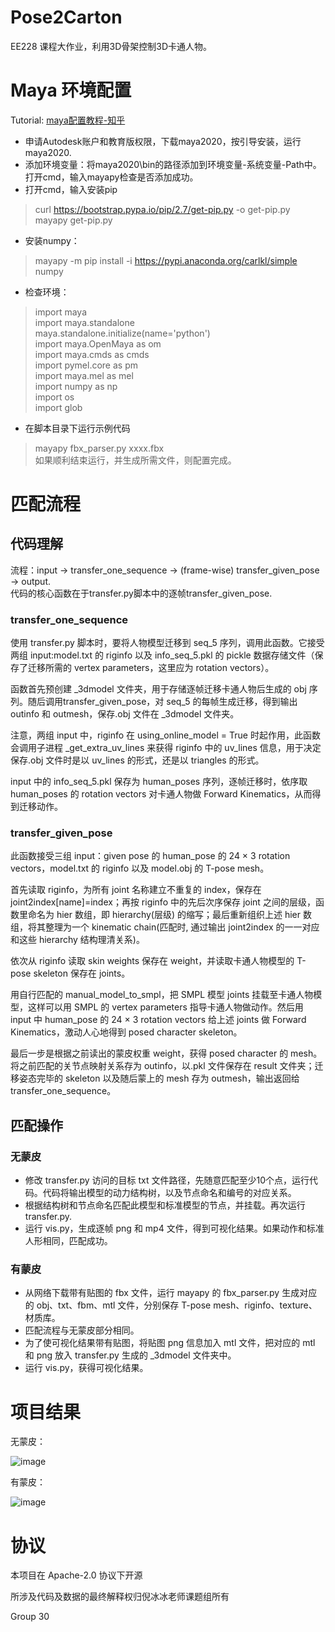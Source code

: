 # Pose2Carton 

EE228 课程大作业，利用3D骨架控制3D卡通人物。



# Maya 环境配置

Tutorial: [maya配置教程-知乎](https://zhuanlan.zhihu.com/p/367649237)<br>

* 申请Autodesk账户和教育版权限，下载maya2020，按引导安装，运行maya2020.
* 添加环境变量：将maya2020\bin的路径添加到环境变量-系统变量-Path中。打开cmd，输入mayapy检查是否添加成功。
* 打开cmd，输入安装pip
>curl https://bootstrap.pypa.io/pip/2.7/get-pip.py -o get-pip.py<br>
>mayapy get-pip.py
* 安装numpy：
>mayapy -m pip install -i https://pypi.anaconda.org/carlkl/simple numpy
* 检查环境：
>import maya<br>
>import maya.standalone<br>
>maya.standalone.initialize(name='python')<br>
>import maya.OpenMaya as om<br>
>import maya.cmds as cmds<br>
>import pymel.core as pm<br>
>import maya.mel as mel<br>
>import numpy as np<br>
>import os<br>
>import glob
* 在脚本目录下运行示例代码
>mayapy fbx_parser.py xxxx.fbx<br>
如果顺利结束运行，并生成所需文件，则配置完成。

# 匹配流程

## 代码理解
流程：input -> transfer_one_sequence -> (frame-wise) transfer_given_pose -> output.<br>
代码的核心函数在于transfer.py脚本中的逐帧transfer_given_pose.

### transfer_one_sequence

使用 transfer.py 脚本时，要将人物模型迁移到 seq_5 序列，调用此函数。它接受两组 input:model.txt 的 riginfo 以及 info_seq_5.pkl 的 pickle 数据存储文件（保存了迁移所需的 vertex parameters，这里应为 rotation vectors）。

函数首先预创建 \_3dmodel 文件夹，用于存储逐帧迁移卡通人物后生成的 obj 序列。随后调用transfer_given_pose，对 seq_5 的每帧生成迁移，得到输出 outinfo 和 outmesh，保存.obj 文件在
\_3dmodel 文件夹。

注意，两组 input 中，riginfo 在 using_online_model = True 时起作用，此函数会调用子进程 \_get_extra_uv_lines 来获得 riginfo 中的 uv_lines 信息，用于决定保存.obj 文件时是以 uv_lines
的形式，还是以 triangles 的形式。

input 中的 info_seq_5.pkl 保存为 human_poses 序列，逐帧迁移时，依序取 human_poses 的 rotation vectors 对卡通人物做 Forward Kinematics，从而得到迁移动作。

### transfer_given_pose
此函数接受三组 input：given pose 的 human_pose 的 24 × 3 rotation vectors，model.txt 的 riginfo 以及 model.obj 的 T-pose mesh。

首先读取 riginfo，为所有 joint 名称建立不重复的 index，保存在 joint2index[name]=index；再按 riginfo 中的先后次序保存 joint 之间的层级，函数里命名为 hier 数组，即 hierarchy(层级) 的缩写；最后重新组织上述 hier 数组，将其整理为一个 kinematic chain(匹配时, 通过输出 joint2index 的一一对应和这些 hierarchy 结构理清关系)。

依次从 riginfo 读取 skin weights 保存在 weight，并读取卡通人物模型的 T-pose skeleton 保存在 joints。

用自行匹配的 manual_model_to_smpl，把 SMPL 模型 joints 挂载至卡通人物模型，这样可以用 SMPL 的 vertex parameters 指导卡通人物做动作。然后用 input 中 human_pose 的 24 × 3 rotation vectors 给上述 joints 做 Forward Kinematics，激动人心地得到 posed character skeleton。

最后一步是根据之前读出的蒙皮权重 weight，获得 posed character 的 mesh。将之前匹配的关节点映射关系存为 outinfo，以.pkl 文件保存在 result 文件夹；迁移姿态完毕的 skeleton 以及随后蒙上的 mesh 存为 outmesh，输出返回给 transfer_one_sequence。

## 匹配操作

### 无蒙皮
* 修改 transfer.py 访问的目标 txt 文件路径，先随意匹配至少10个点，运行代码。代码将输出模型的动力结构树，以及节点命名和编号的对应关系。
* 根据结构树和节点命名匹配此模型和标准模型的节点，并挂载。再次运行 transfer.py.
* 运行 vis.py，生成逐帧 png 和 mp4 文件，得到可视化结果。如果动作和标准人形相同，匹配成功。

### 有蒙皮
* 从网络下载带有贴图的 fbx 文件，运行 mayapy 的 fbx_parser.py 生成对应的 obj、txt、fbm、mtl 文件，分别保存 T-pose mesh、riginfo、texture、材质库。
* 匹配流程与无蒙皮部分相同。
* 为了使可视化结果带有贴图，将贴图 png 信息加入 mtl 文件，把对应的 mtl 和 png 放入 transfer.py 生成的 _3dmodel 文件夹中。
* 运行 vis.py，获得可视化结果。

# 项目结果

无蒙皮：

![image](../img/pic1.png)

有蒙皮：

![image](../img/pic2.png)

# 协议 
本项目在 Apache-2.0 协议下开源

所涉及代码及数据的最终解释权归倪冰冰老师课题组所有

Group 30
